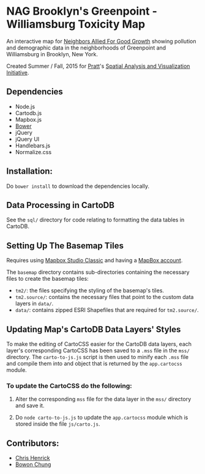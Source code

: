 # NAG Brooklyn's Greenpoint - Williamsburg Toxicity Map
An interactive map for [Neighbors Allied For Good Growth](http://nag-brooklyn.org/) showing pollution and demographic data in the neighborhoods of Greenpoint and Williamsburg in Brooklyn, New York.

Created Summer / Fall, 2015 for [Pratt](https://www.pratt.edu/)'s [Spatial Analysis and Visualization Initiative](https://www.pratt.edu/pratt-research-and-centers/spatial-analysis-visualization-initiative/).

## Dependencies
- Node.js
- Cartodb.js
- Mapbox.js
- [Bower](http://bower.io/)
- jQuery
- jQuery UI
- Handlebars.js
- Normalize.css

## Installation:
Do `bower install` to download the dependencies locally.

## Data Processing in CartoDB
See the `sql/` directory for code relating to formatting the data tables in CartoDB. 

## Setting Up The Basemap Tiles
Requires using [Mapbox Studio Classic](#) and having a [MapBox account](#). 

The `basemap` directory contains sub-directories containing the necessary files to create the basemap tiles:

- `tm2/`: the files specifying the styling of the basemap's tiles.
- `tm2.source/`: contains the necessary files that point to the custom data layers in `data/`.
- `data/`: contains zipped ESRI Shapefiles that are required for `tm2.source/`.

## Updating Map's CartoDB Data Layers' Styles
To make the editing of CartoCSS easier for the CartoDB data layers, each layer's corresponding CartoCSS has been saved to a `.mss` file in the `mss/` directory. The `carto-to-js.js` script is then used to minify each `.mss` file and compile them into and object that is returned by the `app.cartocss` module.

### To update the CartoCSS do the following:  

1. Alter the corresponding `mss` file for the data layer in the `mss/` directory and save it.

2. Do `node carto-to-js.js` to update the `app.cartocss` module which is stored inside the file `js/carto.js`.

## Contributors:
- [Chris Henrick](https://github.com/clhenrick/)
- [Bowon Chung](https://github.com/bowon)